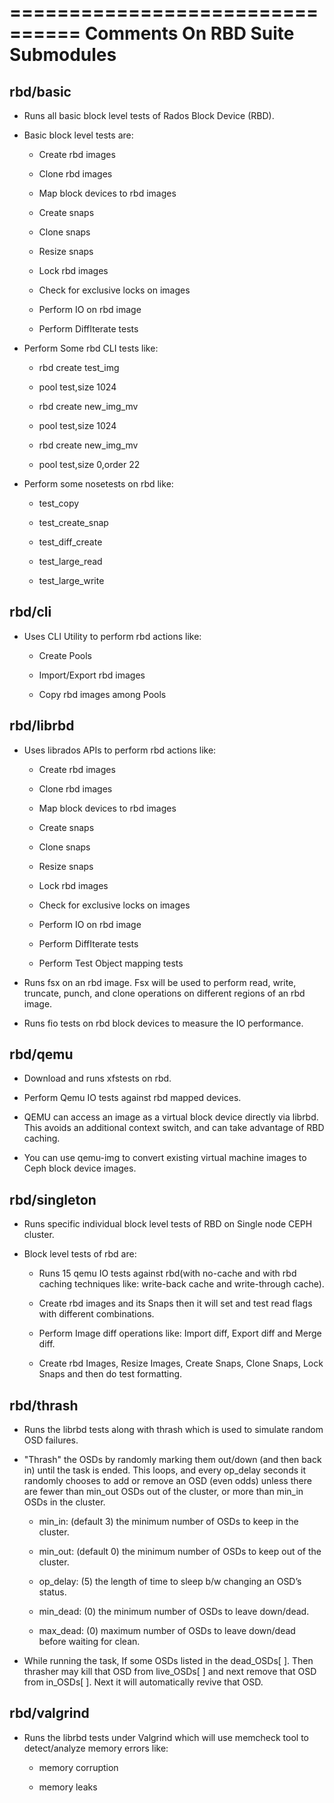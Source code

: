
================================
Comments On RBD Suite Submodules
================================

rbd/basic
---------

* Runs all basic block level tests of Rados Block Device (RBD).

* Basic block level tests are:

    - Create rbd images

    - Clone rbd images

    - Map block devices to rbd images

    - Create snaps

    - Clone snaps

    - Resize snaps

    - Lock rbd images

    - Check for exclusive locks on images

    - Perform IO on rbd image

    - Perform DiffIterate tests

* Perform Some rbd CLI tests like:

    - rbd create test_img

    - pool test,size 1024

    - rbd create new_img_mv

    - pool test,size 1024

    - rbd create new_img_mv

    - pool test,size 0,order 22

* Perform some nosetests on rbd like:

    - test_copy

    - test_create_snap

    - test_diff_create

    - test_large_read

    - test_large_write



rbd/cli
-------
* Uses CLI Utility to perform rbd actions like: 
 
    - Create Pools

    - Import/Export rbd images

    - Copy rbd images among Pools



rbd/librbd
----------
* Uses librados APIs to perform rbd actions like:  

    - Create rbd images

    - Clone rbd images

    - Map block devices to rbd images

    - Create snaps

    - Clone snaps

    - Resize snaps

    - Lock rbd images

    - Check for exclusive locks on images

    - Perform IO on rbd image

    - Perform DiffIterate tests

    - Perform Test Object mapping tests

* Runs fsx on an rbd image.  Fsx will be used to perform read, write, truncate, punch, and clone operations on different regions of an rbd image. 

* Runs fio tests on rbd block devices to measure the IO performance.




rbd/qemu
--------
* Download and runs xfstests on rbd.

* Perform Qemu IO tests against rbd mapped devices.

* QEMU can access an image as a virtual block device directly via librbd. This avoids an additional context switch, and can take advantage of RBD caching.

* You can use qemu-img to convert existing virtual machine images to Ceph block device images.




rbd/singleton
-------------     

* Runs specific individual block level tests of RBD on Single node CEPH cluster.

* Block level tests of rbd are:

    - Runs 15 qemu IO tests against rbd(with no-cache and with rbd caching techniques like:  write-back cache and  write-through cache).

    - Create rbd images and its Snaps then it will set and test read flags with different combinations.

    - Perform Image diff operations like: Import diff, Export diff and Merge diff.

    - Create rbd Images, Resize Images, Create Snaps, Clone Snaps, Lock Snaps and then do test formatting.




rbd/thrash
----------
* Runs the librbd tests along with thrash which is used to simulate random OSD failures.

* "Thrash" the OSDs by randomly marking them out/down (and then back in) until the task is ended. This loops, and every op_delay seconds it randomly chooses to add or remove an OSD (even odds) unless there are fewer than min_out OSDs out of the cluster, or more than min_in OSDs in the cluster.

    - min_in: (default 3) the minimum number of OSDs to keep in the cluster.

    - min_out: (default 0) the minimum number of OSDs to keep out of the cluster.

    - op_delay: (5) the length of time to sleep b/w changing an OSD’s status.

    - min_dead: (0) the minimum number of OSDs to leave down/dead.

    - max_dead: (0) maximum number of OSDs to leave down/dead before waiting for clean.


* While running the task, If some OSDs listed in the dead_OSDs[ ]. Then thrasher may kill that OSD from live_OSDs[ ] and next remove that OSD from in_OSDs[ ]. Next it will automatically revive that OSD.




rbd/valgrind
------------
* Runs the librbd tests under Valgrind which will use memcheck tool to   detect/analyze memory errors like:

    - memory corruption

    - memory leaks





